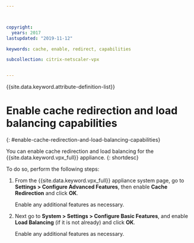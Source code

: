 ```yaml
---



copyright:
  years: 2017
lastupdated: "2019-11-12"

keywords: cache, enable, redirect, capabilities

subcollection: citrix-netscaler-vpx


---
```


{{site.data.keyword.attribute-definition-list}}

# Enable cache redirection and load balancing capabilities
{: #enable-cache-redirection-and-load-balancing-capabilities}

You can enable cache redirection and load balancing for the {{site.data.keyword.vpx_full}} appliance.
{: shortdesc}

To do so, perform the following steps:

1. From the {{site.data.keyword.vpx_full}} appliance system page, go to **Settings > Configure Advanced Features**, then enable **Cache Redirection** and click **OK**.  

   Enable any additional features as necessary.

2. Next go to **System > Settings > Configure Basic Features**, and enable **Load Balancing** (if it is not already) and click **OK**.

   Enable any additional features as necessary.
